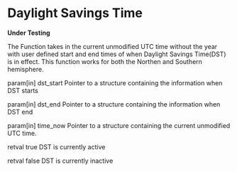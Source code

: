 # **Daylight Savings Time**

**Under Testing**

The Function takes in the current unmodified UTC time without the year with user defined start and end times of
when Daylight Savings Time(DST) is in effect. This function works for both the Northen and Southern hemisphere.

param[in]  dst_start Pointer to a structure containing the information when DST starts

param[in]  dst_end   Pointer to a structure containing the information when DST end

param[in]  time_now  Pointer to a structure containing the current unmodified UTC time.

retval true   DST is currently active

retval false  DST is currently inactive

